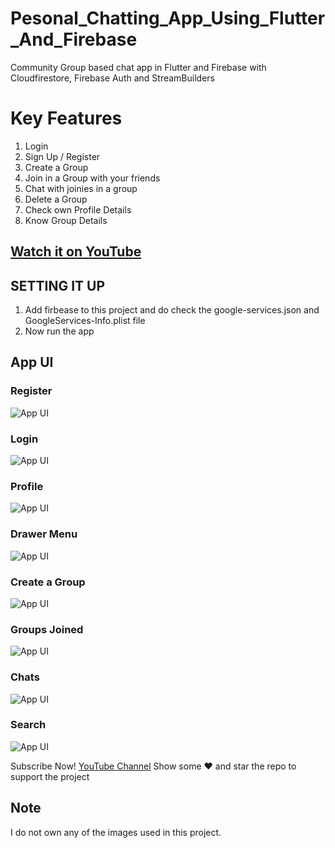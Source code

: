 # Pesonal_Chatting_App_Using_Flutter_And_Firebase
Community Group based chat app in Flutter and Firebase with Cloudfirestore, Firebase Auth and StreamBuilders

# Key Features
1. Login
2. Sign Up / Register
3. Create a Group
4. Join in a Group with your friends
5. Chat with joinies in a group
6. Delete a Group
7. Check own Profile Details
8. Know Group Details 

## [Watch it on YouTube](https://youtube.com/@TechyVishwajeet)
 
 ## SETTING IT UP
 1. Add firbease to this project and do check the google-services.json and GoogleServices-Info.plist file
 2. Now run the app
 
## App UI

### Register
![App UI](./images/register.png) <br>
### Login
![App UI](./images/login.png) <br>
### Profile
![App UI](./images/profile.png) <br>
### Drawer Menu
![App UI](./images/sidemenu.png) <br>
### Create a Group
![App UI](./images/createdgroups.png) <br>
### Groups Joined
![App UI](./images/joinedgroups.png) <br>
### Chats
![App UI](./images/chats.png) <br>
### Search
![App UI](./images/search.png) <br>
 
Subscribe Now! <a href="https://youtube.com/@TechyVishwajeet">YouTube Channel</a>
Show some :heart: and star the repo to support the project


<h3></h3>
 

## Note
 I do not own any of the images used in this project.